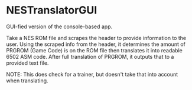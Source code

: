 # NESTranslatorGUI
GUI-fied version of the console-based app. 

Take a NES ROM file and scrapes the header to provide information to the user.
Using the scraped info from the header, it determines the amount of PRGROM (Game Code) is on the ROM file then translates it into readable 6502 ASM code.
After full translation of PRGROM, it outputs that to a provided text file. 

NOTE: This does check for a trainer, but doesn't take that into account when translating. 
